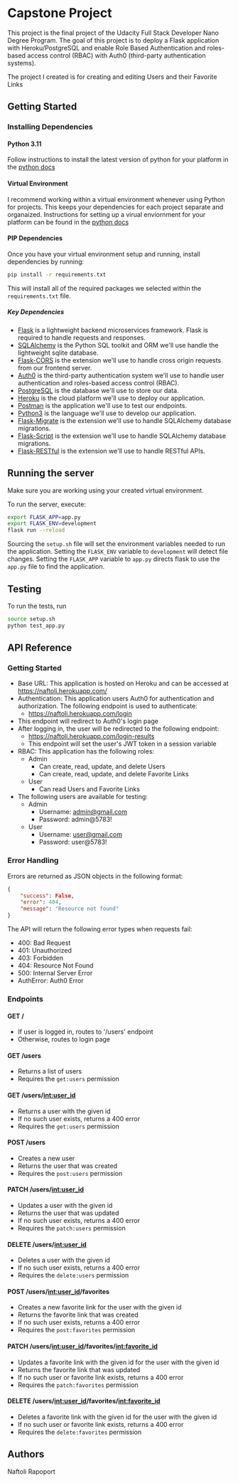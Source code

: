 # Capstone Project
This project is the final project of the Udacity Full Stack Developer Nano Degree Program. The goal of this project is to deploy a Flask application with Heroku/PostgreSQL and enable Role Based Authentication and roles-based access control (RBAC) with Auth0 (third-party authentication systems).

The project I created is for creating and editing Users and their Favorite Links

## Getting Started
### Installing Dependencies
#### Python 3.11
Follow instructions to install the latest version of python for your platform in the [python docs](https://docs.python.org/3/using/unix.html#getting-and-installing-the-latest-version-of-python)

#### Virtual Environment
I recommend working within a virtual environment whenever using Python for projects. This keeps your dependencies for each project separate and organaized. Instructions for setting up a virual enviornment for your platform can be found in the [python docs](https://packaging.python.org/guides/installing-using-pip-and-virtual-environments/)

#### PIP Dependencies
Once you have your virtual environment setup and running, install dependencies by running:
```bash
pip install -r requirements.txt
```
This will install all of the required packages we selected within the `requirements.txt` file.

##### Key Dependencies
- [Flask](http://flask.pocoo.org/) is a lightweight backend microservices framework. Flask is required to handle requests and responses.
- [SQLAlchemy](https://www.sqlalchemy.org/) is the Python SQL toolkit and ORM we'll use handle the lightweight sqlite database.
- [Flask-CORS](https://flask-cors.readthedocs.io/en/latest/#) is the extension we'll use to handle cross origin requests from our frontend server.
- [Auth0](https://auth0.com/) is the third-party authentication system we'll use to handle user authentication and roles-based access control (RBAC).
- [PostgreSQL](https://www.postgresql.org/) is the database we'll use to store our data.
- [Heroku](https://www.heroku.com/) is the cloud platform we'll use to deploy our application.
- [Postman](https://www.postman.com/) is the application we'll use to test our endpoints.
- [Python3](https://www.python.org/) is the language we'll use to develop our application.
- [Flask-Migrate](https://flask-migrate.readthedocs.io/en/latest/) is the extension we'll use to handle SQLAlchemy database migrations.
- [Flask-Script](https://flask-script.readthedocs.io/en/latest/) is the extension we'll use to handle SQLAlchemy database migrations.
- [Flask-RESTful](https://flask-restful.readthedocs.io/en/latest/) is the extension we'll use to handle RESTful APIs. 

## Running the server
Make sure you are working using your created virtual environment.

To run the server, execute:
```bash
export FLASK_APP=app.py
export FLASK_ENV=development
flask run --reload
```
Sourcing the `setup.sh` file will set the environment variables needed to run the application.
Setting the `FLASK_ENV` variable to `development` will detect file changes.
Setting the `FLASK_APP` variable to `app.py` directs flask to use the `app.py` file to find the application.

## Testing
To run the tests, run
```bash
source setup.sh
python test_app.py
```

## API Reference
### Getting Started
- Base URL: This application is hosted on Heroku and can be accessed at https://naftoli.herokuapp.com/
- Authentication: This application users Auth0 for authentication and authorization. The following endpoint is used to authenticate: 
    - https://naftoli.herokuapp.com/login
- This endpoint will redirect to Auth0's login page
- After logging in, the user will be redirected to the following endpoint:
    - https://naftoli.herokuapp.com/login-results
    - This endpoint will set the user's JWT token in a session variable
- RBAC: This application has the following roles:
    - Admin
        - Can create, read, update, and delete Users
        - Can create, read, update, and delete Favorite Links
    - User
        - Can read Users and Favorite Links
- The following users are available for testing:
    - Admin
        - Username: admin@gmail.com
        - Password: admin@5783!
    - User
        - Username: user@gmail.com
        - Password: user@5783!

### Error Handling
Errors are returned as JSON objects in the following format:
```json
{
    "success": False,
    "error": 404,
    "message": "Resource not found"
}
```

The API will return the following error types when requests fail:
- 400: Bad Request
- 401: Unauthorized
- 403: Forbidden
- 404: Resource Not Found
- 500: Internal Server Error
- AuthError: Auth0 Error

### Endpoints
#### GET /
- If user is logged in, routes to '/users' endpoint
- Otherwise, routes to login page

#### GET /users
- Returns a list of users
- Requires the `get:users` permission

#### GET /users/<int:user_id>
- Returns a user with the given id
- If no such user exists, returns a 400 error
- Requires the `get:users` permission

#### POST /users
- Creates a new user
- Returns the user that was created
- Requires the `post:users` permission

#### PATCH /users/<int:user_id>
- Updates a user with the given id
- Returns the user that was updated
- If no such user exists, returns a 400 error
- Requires the `patch:users` permission

#### DELETE /users/<int:user_id>
- Deletes a user with the given id
- If no such user exists, returns a 400 error
- Requires the `delete:users` permission

#### POST /users/<int:user_id>/favorites
- Creates a new favorite link for the user with the given id
- Returns the favorite link that was created
- If no such user exists, returns a 400 error
- Requires the `post:favorites` permission

#### PATCH /users/<int:user_id>/favorites/<int:favorite_id>
- Updates a favorite link with the given id for the user with the given id
- Returns the favorite link that was updated
- If no such user or favorite link exists, returns a 400 error
- Requires the `patch:favorites` permission

#### DELETE /users/<int:user_id>/favorites/<int:favorite_id>
- Deletes a favorite link with the given id for the user with the given id
- If no such user or favorite link exists, returns a 400 error
- Requires the `delete:favorites` permission

## Authors
Naftoli Rapoport